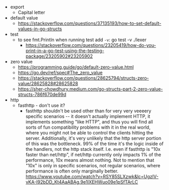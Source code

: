 - export
  - Capital letter
- default value
  - https://stackoverflow.com/questions/37135193/how-to-set-default-values-in-go-structs
- test
  - to see fmt.Println when running test add `-v`: go test -v ./lexer
    - https://stackoverflow.com/questions/23205419/how-do-you-print-in-a-go-test-using-the-testing-package/23205902#23205902
- zero value
  - https://programming.guide/go/default-zero-value.html
  - https://go.dev/ref/spec#The_zero_value
  - https://stackoverflow.com/questions/28625794/structs-zero-value/28625828#28625828
  - https://sher-chowdhury.medium.com/go-structs-part-2-zero-value-structs-786f670de99d
- http
  - fasthttp - don't use it?
    - fasthttp shouldn't be used other than for very very veeeery specific scenarios -- it doesn't actually implement HTTP, it implements something "like HTTP", and thus you will find all sorts of fun compatibility problems with it in the real world, where you might not be able to control the clients hitting the server. Additionally, it's very unlikely that the http server portion of this was the bottleneck. 99% of the time it's the logic inside of the handlers, not the http stack itself. I.e. even if fasthttp is "10x faster than net/http", if net/http currently only impacts 1% of the performance, 10x means almost nothing. Not to mention that "10x" is only in specific scenarios, not regular scenarios, where performance is often only marginally better. https://www.youtube.com/watch?v=RSY85SLXzwk&lc=UgzlV-vKA-I92bDD_Kt4AaABAg.9e1IXEHWuo09e1pSfTArLC
